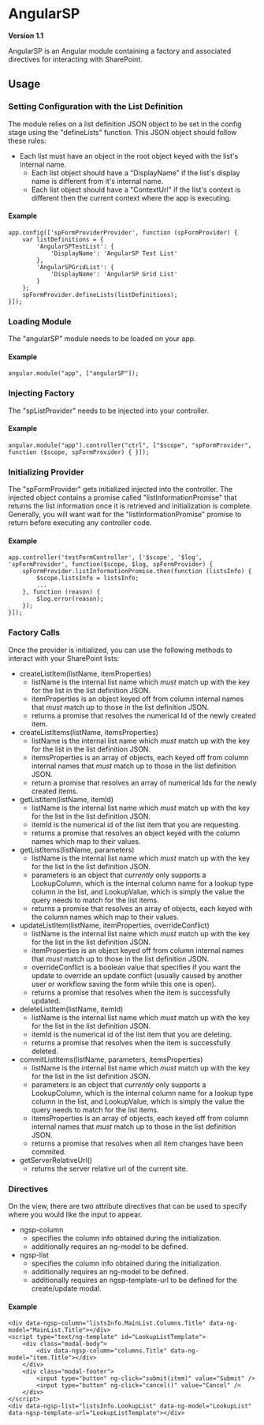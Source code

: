# AngularSP
**Version 1.1**

AngularSP is an Angular module containing a factory and associated directives for interacting with SharePoint.

## Usage

### Setting Configuration with the List Definition
The module relies on a list definition JSON object to be set in the config stage using the "defineLists" function.  This JSON object should follow these rules:
* Each list must have an object in the root object keyed with the list's internal name.
  * Each list object should have a "DisplayName" if the list's display name is different from it's internal name.
  * Each list object should have a "ContextUrl" if the list's context is different then the current context where the app is executing.

#### Example
```
app.config(['spFormProviderProvider', function (spFormProvider) {
    var listDefinitions = {
        'AngularSPTestList': {
            'DisplayName': 'AngularSP Test List'
        },
        'AngularSPGridList': {
            'DisplayName': 'AngularSP Grid List'
        }
    };
    spFormProvider.defineLists(listDefinitions);
}]);
```

### Loading Module
The "angularSP" module needs to be loaded on your app.

#### Example
```
angular.module("app", ["angularSP"]);
```

### Injecting Factory
The "spListProvider" needs to be injected into your controller.

#### Example
```
angular.module("app").controller("ctrl", ["$scope", "spFormProvider", function ($scope, spFormProvider) { }]);
```

### Initializing Provider
The "spFormProvider" gets initialized injected into the controller.  The injected object contains a promise called "listInformationPromise" that returns the list information once it is retrieved and initialization is complete.  Generally, you will want wait for the "listInformationPromise" promise to return before executing any controller code.

#### Example
```
app.controller('testFormController', ['$scope', '$log', 'spFormProvider', function($scope, $log, spFormProvider) {
	spFormProvider.listInformationPromise.then(function (listsInfo) {
		$scope.listsInfo = listsInfo;
		...
	}, function (reason) {
		$log.error(reason);
	});
}]);
```

### Factory Calls
Once the provider is initialized, you can use the following methods to interact with your SharePoint lists:
* createListItem(listName, itemProperties)
  * listName is the internal list name which *must* match up with the key for the list in the list definition JSON.
  * itemProperties is an object keyed off from column internal names that *must* match up to those in the list definition JSON.
  * returns a promise that resolves the numerical Id of the newly created item.
* createListItems(listName, itemsProperties)
  * listName is the internal list name which *must* match up with the key for the list in the list definition JSON.
  * itemsProperties is an array of objects, each keyed off from column internal names that *must* match up to those in the list definition JSON.
  * return a promise that resolves an array of numerical Ids for the newly created items.
* getListItem(listName, itemId)
  * listName is the internal list name which *must* match up with the key for the list in the list definition JSON.
  * itemId is the numerical id of the list item that you are requesting.
  * returns a promise that resolves an object keyed with the column names which map to their values.
* getListItems(listName, parameters)
  * listName is the internal list name which *must* match up with the key for the list in the list definition JSON.
  * parameters is an object that *currently* only supports a LookupColumn, which is the internal column name for a lookup type column in the list, and LookupValue, which is simply the value the query needs to match for the list items.
  * returns a promise that resolves an array of objects, each keyed with the column names which map to their values.
* updateListItem(listName, itemProperties, overrideConflict)
  * listName is the internal list name which *must* match up with the key for the list in the list definition JSON.
  * itemProperties is an object keyed off from column internal names that *must* match up to those in the list definition JSON.
  * overrideConflict is a boolean value that specifies if you want the update to override an update conflict (usually caused by another user or workflow saving the form while this one is open).
  * returns a promise that resolves when the item is successfully updated.
* deleteListItem(listName, itemId)
  * listName is the internal list name which *must* match up with the key for the list in the list definition JSON.
  * itemId is the numerical id of the list item that you are deleting.
  * returns a promise that resolves when the item is successfully deleted.
* commitListItems(listName, parameters, itemsProperties)
  * listName is the internal list name which *must* match up with the key for the list in the list definition JSON.
  * parameters is an object that *currently* only supports a LookupColumn, which is the internal column name for a lookup type column in the list, and LookupValue, which is simply the value the query needs to match for the list items.
  * itemsProperties is an array of objects, each keyed off from column internal names that *must* match up to those in the list definition JSON.
  * returns a promise that resolves when all item changes have been commited.
* getServerRelativeUrl()
  * returns the server relative url of the current site.
  
### Directives
On the view, there are two attribute directives that can be used to specify where you would like the input to appear.
* ngsp-column
  * specifies the column info obtained during the initialization.
  * additionally requires an ng-model to be defined.
* ngsp-list
  * specifies the column info obtained during the initialization.
  * additionally requires an ng-model to be defined.
  * additionally requires an ngsp-template-url to be defined for the create/update modal.
  
#### Example
```
<div data-ngsp-column="listsInfo.MainList.Columns.Title" data-ng-model="MainList.Title"></div>
<script type="text/ng-template" id="LookupListTemplate">
    <div class="modal-body">
        <div data-ngsp-column="columns.Title" data-ng-model="item.Title"></div>
    </div>
    <div class="modal-footer">
        <input type="button" ng-click="submit(item)" value="Submit" />
        <input type="button" ng-click="cancel()" value="Cancel" />
    </div>
</script>
<div data-ngsp-list="listsInfo.LookupList" data-ng-model="LookupList" data-ngsp-template-url="LookupListTemplate"></div>
```